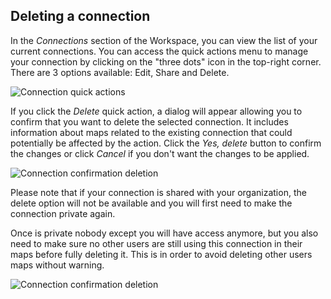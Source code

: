 ## Deleting a connection

In the *Connections* section of the Workspace, you can view the list of your current connections. You can access the quick actions menu to manage your connection by clicking on the "three dots" icon in the top-right corner. There are 3 options available: Edit, Share and Delete.

![Connection quick actions](/img/cloud-native-workspace/connections/the_connections_connection_deleting.png)

If you click the *Delete* quick action, a dialog will appear allowing you to confirm that you want to delete the selected connection. It includes information about maps related to the existing connection that could potentially be affected by the action. Click the *Yes, delete* button to confirm the changes or click *Cancel* if you don't want the changes to be applied.

![Connection confirmation deletion](/img/cloud-native-workspace/connections/the_connections_delete_confirmation.png)

Please note that if your connection is shared with your organization, the delete option will not be available and you will first need to make the connection private again. 

Once is private nobody except you will have access anymore, but you also need to make sure no other users are still using this connection in their maps before fully deleting it. This is in order to avoid deleting other users maps without warning.


![Connection confirmation deletion](/img/cloud-native-workspace/connections/the_connections_delete_connection_no_available.png)



